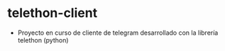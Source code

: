 # telethon-client
- Proyecto en curso de cliente de telegram desarrollado con la librería telethon (python)
